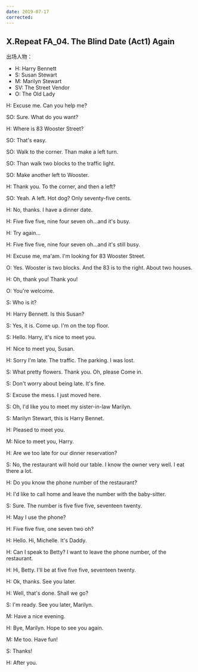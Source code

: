 ```yaml
---
date: 2019-07-17
corrected:
---
```


## X.Repeat FA_04. The Blind Date (Act1) Again

出场人物：

- H: Harry Bennett
- S: Susan Stewart
- M: Marilyn Stewart
- SV: The Street Vendor
- O: The Old Lady

H: Excuse me. Can you help me?

SO: Sure. What do you want?

H: Where is 83 Wooster Street?

SO: That's easy.

SO: Walk to the corner. Than make a left turn.

SO: Than walk two blocks to the traffic light.

SO: Make another left to Wooster.

H: Thank you. To the corner, and then a left?

SO: Yeah. A left. Hot dog? Only seventy-five cents.

H: No, thanks. I have a dinner date.

H: Five five five, nine four seven oh...and it's busy.

H: Try again...

H: Five five five, nine four seven oh...and it's still busy.

H: Excuse me, ma'am. I'm looking for 83 Wooster Street.

O: Yes. Wooster is two blocks. And the 83 is to the right. About two houses.

H: Oh, thank you! Thank you!

O: You're welcome.

S: Who is it?

H: Harry Bennett. Is this Susan?

S: Yes, it is. Come up. I'm on the top floor.

S: Hello. Harry, it's nice to meet you.

H: Nice to meet you, Susan.

H: Sorry I'm late. The traffic. The parking. I was lost.

S: What pretty flowers. Thank you. Oh, please Come in.

S: Don't worry about being late. It's fine.

S: Excuse the mess. I just moved here.

S: Oh, I'd like you to meet my sister-in-law Marilyn.

S: Marilyn Stewart, this is Harry Bennet.

H: Pleased to meet you.

M: Nice to meet you, Harry.

H: Are we too late for our dinner reservation?

S: No, the restaurant will hold our table. I know the owner very well. I eat there a lot.

H: Do you know the phone number of the restaurant?

H: I'd like to call home and leave the number with the baby-sitter.

S: Sure. The number is five five five, seventeen twenty.

H: May I use the phone?

H: Five five five, one seven two oh?

H: Hello. Hi, Michelle. It's Daddy.

H: Can I speak to Betty? I want to leave the phone number, of the restaurant.

H: Hi, Betty. I'll be at five five five, seventeen twenty.

H: Ok, thanks. See you later.

H: Well, that's done. Shall we go?

S: I'm ready. See you later, Marilyn.

M: Have a nice evening.

H: Bye, Marilyn. Hope to see you again.

M: Me too. Have fun!

S: Thanks!

H: After you.
